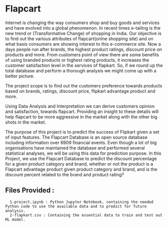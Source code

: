 # Flapcart
Internet is changing the way consumers shop and buy goods and services and have evolved into a global  phenomenon. In recent times e-tailing is the new trend or (Transformative Change) of shopping in India. Our objective is to find out the various attributes of flapcart(onlne shopping site)  and on what basis consumers are showing interest to this e-commerce site. Now a  days people run after brands, the highest product ratings, discount price on  products and more. From customers point of view there are some benefits of using branded products or highest rating products, it increases the customer satisfaction  level in the services of flapkart. So, if we round up the total database and perform a thorough analysis we might come up with a better picture.

The project scope is to find out the customers preference towards products based on brands, ratings, discount price, flipkart advantage product and more.

Using Data Analysis and Interpretation we can derive customers opinion and  satisfaction, towards flapcart. Providing an insight to these details will help flapcart  to be more aggressive in the market along with the other big shots in the market.

The purpose of this project is to predict the success of Flipkart given a set of input features. The Flapcart Database is an open source database including information over 6909 financial events. Even though a lot of big organisations have maintained the database and performed several statistical analyses, we will be using this data for prediction purpose. In this Project, we use the Flapcart Database to predict the discount percentage for a given product category and brand, whether or not the product is a Flapcart advantage product given product category and brand, and is the discount percent related to the brand and product rating?

## Files Provided : 
      1-project.ipynb : Python Jupyter Notebook, containing the needed Python code to use the available data and to predict for future analysis.
      2-flapkart.csv : Containing the essential data to train and test out ML model.


